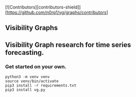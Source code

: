[![Contributors][contributors-shield]][https://github.com/n0rq1/vg/graphs/contributors]

## Visibility Graphs

## Visibility Graph research for time series forecasting.

### Get started on your own.
```
python3 -m venv venv
source venv/bin/activate
pip3 install -r requirements.txt
pip3 install vg.py
```